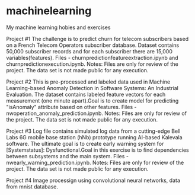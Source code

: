 # machinelearning
My machine learning hobies and exercises

Project #1 The challenge is to predict churn for telecom subscribers based on a French Telecom Operators subscriber database. Dataset contains 50,000 subscriber records and for each subscriber there are 15,000 variables(features).
Files - churnpredictionfeatureextraction.ipynb and churnpredictionexecution.ipynb.
Notes: Files are only for review of the project. The data set is not made public for any execution.

Project #2 This is pre-processed and labeled data used in Machine Learning-based Anomaly Detection in Software Systems: An Industrial Evaluation. The dataset contains labeled feature vectors for each measurement (one minute apart).Goal is to create model for predicting "isAnomaly" attribute based on other features.
Files - nwoperation_anomaly_prediction.ipynb.
Notes: Files are only for review of the project. The data set is not made public for any execution.

Project #3 Log file contains simulated log data from a cutting-edge Bell Labs 6G mobile base station (hNb) prototype running AI-based Kalevala software. The ultimate goal is to create early warning system for [Systemstatus]: Dysfunctional.Goal in this exercise is to find dependencies between subsystems and the main system.
Files - nwearly_warning_prediction.ipynb.
Notes: Files are only for review of the project. The data set is not made public for any execution.

Project #4 Image processign using convolutional neural networks, data from mnist database.
